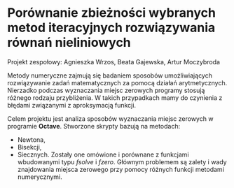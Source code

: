 # Porównanie zbieżności wybranych metod iteracyjnych rozwiązywania równań nieliniowych
Projekt zespołowy: Agnieszka Wrzos, Beata Gajewska, Artur Moczybroda

Metody numeryczne zajmują się badaniem sposobów umożliwiających rozwiązywanie zadań matematycznych za pomocą działań arytmetycznych. Nierzadko podczas wyznaczania miejsc zerowych programy stosują różnego rodzaju przybliżenia. W takich przypadkach mamy do czynienia z błędami związanymi z aproksymacją funkcji. 

Celem projektu jest analiza sposobów wyznaczania miejsc zerowych w programie **Octave**. 
Stworzone skrypty bazują na metodach: 
- Newtona, 
- Bisekcji,
- Siecznych.
Zostały one omówione i porównane z funkcjami wbudowanymi typu *fsolve* i *fzero*. 
Głównym problemem są zalety i wady znajdowania miejsca zerowego przy pomocy różnych funkcji metodami numerycznymi.

